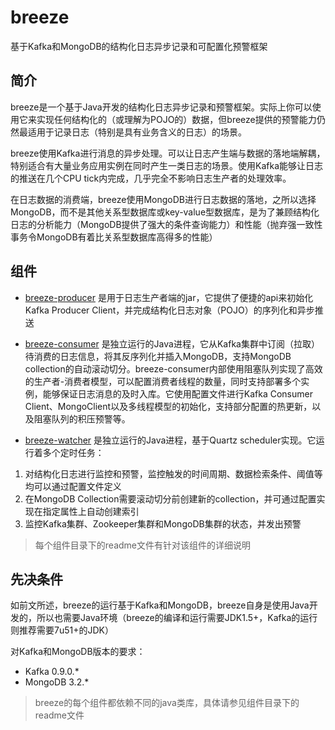 # breeze
基于Kafka和MongoDB的结构化日志异步记录和可配置化预警框架

## 简介
breeze是一个基于Java开发的结构化日志异步记录和预警框架。实际上你可以使用它来实现任何结构化的（或理解为POJO的）数据，但breeze提供的预警能力仍然最适用于记录日志（特别是具有业务含义的日志）的场景。

breeze使用Kafka进行消息的异步处理。可以让日志产生端与数据的落地端解耦，特别适合有大量业务应用实例在同时产生一类日志的场景。使用Kafka能够让日志的推送在几个CPU tick内完成，几乎完全不影响日志生产者的处理效率。

在日志数据的消费端，breeze使用MongoDB进行日志数据的落地，之所以选择MongoDB，而不是其他关系型数据库或key-value型数据库，是为了兼顾结构化日志的分析能力（MongoDB提供了强大的条件查询能力）和性能（抛弃强一致性事务令MongoDB有着比关系型数据库高得多的性能）

## 组件
* [breeze-producer](https://github.com/kelgon/breeze/tree/master/breeze-producer)
 是用于日志生产者端的jar，它提供了便捷的api来初始化Kafka Producer Client，并完成结构化日志对象（POJO）的序列化和异步推送

* [breeze-consumer](https://github.com/kelgon/breeze/tree/master/breeze-consumer)
 是独立运行的Java进程，它从Kafka集群中订阅（拉取）待消费的日志信息，将其反序列化并插入MongoDB，支持MongoDB collection的自动滚动切分。breeze-consumer内部使用阻塞队列实现了高效的生产者-消费者模型，可以配置消费者线程的数量，同时支持部署多个实例，能够保证日志消息的及时入库。它使用配置文件进行Kafka Consumer Client、MongoClient以及多线程模型的初始化，支持部分配置的热更新，以及阻塞队列的积压预警等。

* [breeze-watcher](https://github.com/kelgon/breeze/tree/master/breeze-watcher)
 是独立运行的Java进程，基于Quartz scheduler实现。它运行着多个定时任务：
 1. 对结构化日志进行监控和预警，监控触发的时间周期、数据检索条件、阈值等均可以通过配置文件定义
 2. 在MongoDB Collection需要滚动切分前创建新的collection，并可通过配置实现在指定属性上自动创建索引
 3. 监控Kafka集群、Zookeeper集群和MongoDB集群的状态，并发出预警

> 每个组件目录下的readme文件有针对该组件的详细说明

## 先决条件
如前文所述，breeze的运行基于Kafka和MongoDB，breeze自身是使用Java开发的，所以也需要Java环境（breeze的编译和运行需要JDK1.5+，Kafka的运行则推荐需要7u51+的JDK）

对Kafka和MongoDB版本的要求：
* Kafka 0.9.0.*
* MongoDB 3.2.*

> breeze的每个组件都依赖不同的java类库，具体请参见组件目录下的readme文件
